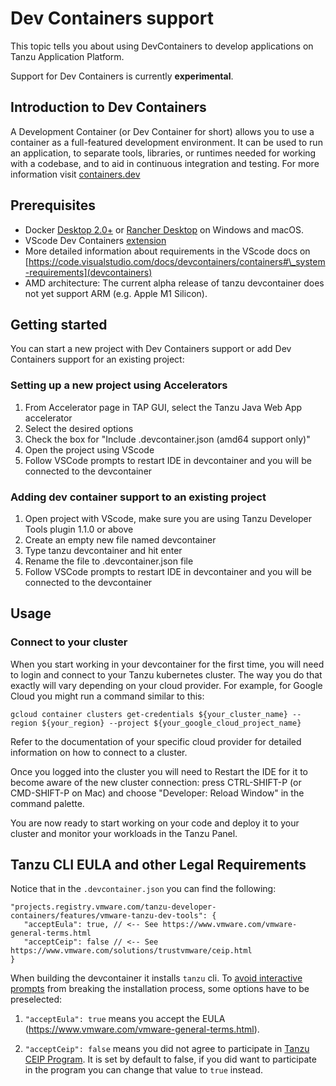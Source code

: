 # Dev Containers support

This topic tells you about using DevContainers to develop applications on Tanzu Application Platform.

Support for Dev Containers is currently **experimental**.

## <a id="intro"></a> Introduction to Dev Containers

A Development Container (or Dev Container for short) allows you to use a container as a full-featured development environment. It can be used to run an application, to separate tools, libraries, or runtimes needed for working with a codebase, and to aid in continuous integration and testing. For more information visit [containers.dev](https://containers.dev/)

## <a id="prerequisites"></a> Prerequisites

- Docker [Desktop 2.0+](https://www.docker.com/products/docker-desktop) or [Rancher Desktop](https://rancherdesktop.io/) on Windows and macOS.
- VScode Dev Containers [extension](https://marketplace.visualstudio.com/items?itemName=ms-vscode-remote.remote-containers)
- More detailed information about requirements in the VScode docs on [https://code.visualstudio.com/docs/devcontainers/containers#\_system-requirements](devcontainers)
- AMD architecture: The current alpha release of tanzu devcontainer does not yet support ARM (e.g. Apple M1 Silicon).

## <a id="getting-started"></a> Getting started

You can start a new project with Dev Containers support or add Dev Containers support for an existing project:

### <a id="new-project"></a> Setting up a new project using Accelerators

1. From Accelerator page in TAP GUI, select the Tanzu Java Web App accelerator
2. Select the desired options
3. Check the box for "Include .devcontainer.json (amd64 support only)"
4. Open the project using VScode
5. Follow VSCode prompts to restart IDE in devcontainer and you will be connected to the devcontainer

### <a id="existing-project"></a> Adding dev container support to an existing project

1. Open project with VScode, make sure you are using Tanzu Developer Tools plugin 1.1.0 or above
2. Create an empty new file named devcontainer
3. Type tanzu devcontainer and hit enter
4. Rename the file to .devcontainer.json file
5. Follow VSCode prompts to restart IDE in devcontainer and you will be connected to the devcontainer

## <a id="usage"></a> Usage

### <a id="use-cluster"></a> Connect to your cluster

When you start working in your devcontainer for the first time, you will need to login and connect to your
Tanzu kubernetes cluster. The way you do that exactly will vary depending on your cloud provider. For example,
for Google Cloud you might run a command similar to this:

```
gcloud container clusters get-credentials ${your_cluster_name} --region ${your_region} --project ${your_google_cloud_project_name}
```

Refer to the documentation of your specific cloud provider for detailed information on how to connect to a cluster.

Once you logged into the cluster you will need to Restart the IDE for it to become aware of the new cluster connection: press CTRL-SHIFT-P (or CMD-SHIFT-P on Mac) and choose
"Developer: Reload Window" in the command palette.

You are now ready to start working on your code and deploy it to your cluster and monitor
your workloads in the Tanzu Panel.

## <a id="cli-eula"></a> Tanzu CLI EULA and other Legal Requirements

Notice that in the `.devcontainer.json` you can find the following:

```
"projects.registry.vmware.com/tanzu-developer-containers/features/vmware-tanzu-dev-tools": {
   "acceptEula": true, // <-- See https://www.vmware.com/vmware-general-terms.html
   "acceptCeip": false // <-- See https://www.vmware.com/solutions/trustvmware/ceip.html
}
```

When building the devcontainer it installs `tanzu` cli. To
[avoid interactive prompts](https://github.com/vmware-tanzu/tanzu-cli/blob/main/docs/quickstart/install.md#automatic-prompts-and-potential-mitigations)
from breaking the installation process, some options have to be preselected:

1. `"acceptEula": true` means you accept the EULA (https://www.vmware.com/vmware-general-terms.html).

2. `"acceptCeip": false` means you did not agree to participate in
   [Tanzu CEIP Program](https://www.vmware.com/solutions/trustvmware/ceip.html). It is set by default to false, if you did want to participate in the program
   you can change that value to `true` instead.

